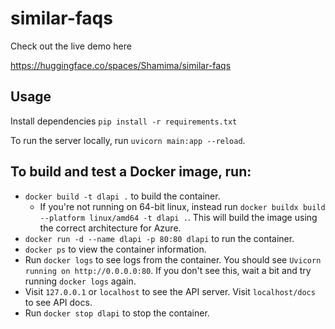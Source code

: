 # similar-faqs

Check out the live demo here

https://huggingface.co/spaces/Shamima/similar-faqs

## Usage
Install dependencies `pip install -r requirements.txt`

To run the server locally, run `uvicorn main:app --reload`.

## To build and test a Docker image, run:

* `docker build -t dlapi .` to build the container.
  * If you're not running on 64-bit linux, instead run `docker buildx build --platform linux/amd64 -t dlapi .`.  This will build the image using the correct architecture for Azure.
* `docker run -d --name dlapi -p 80:80 dlapi` to run the container.
* `docker ps` to view the container information.
* Run `docker logs` to see logs from the container.  You should see `Uvicorn running on http://0.0.0.0:80`.  If you don't see this, wait a bit and try running `docker logs` again.
* Visit `127.0.0.1` or `localhost` to see the API server.  Visit `localhost/docs` to see API docs.
* Run `docker stop dlapi` to stop the container.
